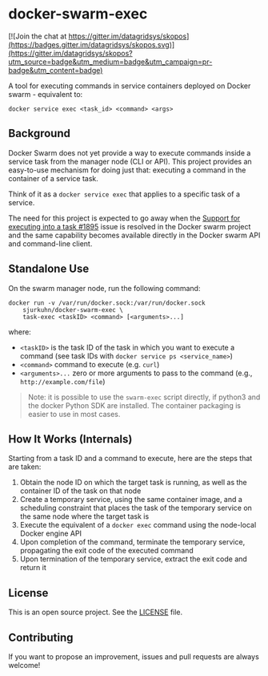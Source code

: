 # docker-swarm-exec

[![Join the chat at https://gitter.im/datagridsys/skopos](https://badges.gitter.im/datagridsys/skopos.svg)](https://gitter.im/datagridsys/skopos?utm_source=badge&utm_medium=badge&utm_campaign=pr-badge&utm_content=badge)

A tool for executing commands in service containers deployed on Docker swarm - equivalent to:

`docker service exec <task_id> <command> <args>`

## Background

Docker Swarm does not yet provide a way to execute commands inside a service
task from the manager node (CLI or API). This project provides an easy-to-use
mechanism for doing just that: executing a command in the container of a service task.

Think of it as a `docker service exec` that applies to a specific task of a service.

The need for this project is expected to go away when the
[Support for executing into a task #1895](https://github.com/docker/swarmkit/issues/1895)
issue is resolved in the Docker swarm project and the same capability becomes available
directly in the Docker swarm API and command-line client. 

## Standalone Use

On the swarm manager node, run the following command:

```
docker run -v /var/run/docker.sock:/var/run/docker.sock
    sjurkuhn/docker-swarm-exec \
    task-exec <taskID> <command> [<arguments>...]
```

where:

* `<taskID>` is the task ID of the task in which you want to execute a command (see task IDs with `docker service ps <service_name>`)
* `<command>` command to execute (e.g. `curl`)
* `<arguments>...` zero or more arguments to pass to the command (e.g., `http://example.com/file`)

>Note: it is possible to use the `swarm-exec` script directly, if python3 and
the docker Python SDK are installed. The container packaging is easier to use in most cases.

## How It Works (Internals)

Starting from a task ID and a command to execute, here are the steps that are taken:

1. Obtain the node ID on which the target task is running, as well as the container ID
of the task on that node
2. Create a temporary service, using the same container image, and a scheduling constraint
that places the task of the temporary service on the same node where the target task is
3. Execute the equivalent of a `docker exec` command using the node-local Docker engine API
4. Upon completion of the command, terminate the temporary service, propagating the exit code of the executed command
5. Upon termination of the temporary service, extract the exit code and return it

## License

This is an open source project. See the [LICENSE](LICENSE) file.

## Contributing

If you want to propose an improvement, issues and pull requests are always welcome!
